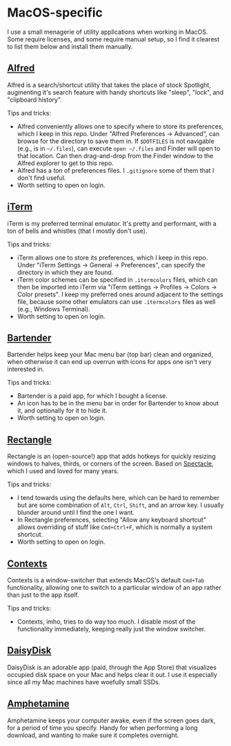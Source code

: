 # MacOS-specific

I use a small menagerie of utility applications when working in MacOS. Some require licenses, and some require manual setup, so I find it clearest to list them below and install them manually.

## [Alfred](https://www.alfredapp.com)

Alfred is a search/shortcut utility that takes the place of stock Spotlight, augmenting it's search feature with handy shortcuts like "sleep", "lock", and "clipboard history".

Tips and tricks:
- Alfred conveniently allows one to specify where to store its preferences, which I keep in this repo. Under "Alfred Preferences -> Advanced", can browse for the directory to save them in. If `$DOTFILES` is not navigable (e.g., is in `~/.files`), can execute `open ~/.files` and Finder will open to that location. Can then drag-and-drop from the Finder window to the Alfred explorer to get to this repo.
- Alfred has a *ton* of preferences files. I `.gitignore` some of them that I don't find useful.
- Worth setting to open on login.

## [iTerm](https://iterm2.com)

iTerm is my preferred terminal emulator. It's pretty and performant, with a ton of bells and whistles (that I mostly don't use).

Tips and tricks:
- iTerm allows one to store its preferences, which I keep in this repo. Under "iTerm Settings -> General -> Preferences", can specify the directory in which they are found.
- iTerm color schemes can be specified in `.itermcolors` files, which can then be imported into iTerm via "iTerm settings -> Profiles -> Colors -> Color presets". I keep my preferred ones around adjacent to the settings file, because some other emulators can use `.itermcolors` files as well (e.g., Windows Terminal).
- Worth setting to open on login.

## [Bartender](https://www.macbartender.com)

Bartender helps keep your Mac menu bar (top bar) clean and organized, when otherwise it can end up overrun with icons for apps one isn't very interested in.

Tips and tricks:
- Bartender is a paid app, for which I bought a license.
- An icon has to be in the menu bar in order for Bartender to know about it, and optionally for it to hide it.
- Worth setting to open on login.

## [Rectangle](https://www.rectangleapp.com)

Rectangle is an (open-source!) app that adds hotkeys for quickly resizing windows to halves, thirds, or corners of the screen. Based on [Spectacle](https://spectacleapp.com), which I used and loved for many years.

Tips and tricks:
- I tend towards using the defaults here, which can be hard to remember but are some combination of `Alt`, `Ctrl`, `Shift`, and an arrow key. I usually blunder around until I find the one I want.
- In Rectangle preferences, selecting "Allow any keyboard shortcut" allows overriding of stuff like `Cmd+Ctrl+F`, which is normally a system shortcut.
- Worth setting to open on login.

## [Contexts](https://contexts.co)

Contexts is a window-switcher that extends MacOS's default `Cmd+Tab` functionality, allowing one to switch to a particular window of an app rather than just to the app itself.

Tips and tricks:
- Contexts, imho, tries to do way too much. I disable most of the functionality immediately, keeping really just the window switcher.

## [DaisyDisk](https://daisydiskapp.com)

DaisyDisk is an adorable app (paid, through the App Store) that visualizes occupied disk space on your Mac and helps clear it out. I use it especially since all my Mac machines have woefully small SSDs.

## [Amphetamine](https://apps.apple.com/us/app/amphetamine/id937984704)

Amphetamine keeps your computer awake, even if the screen goes dark, for a period of time you specify. Handy for when performing a long download, and wanting to make sure it completes overnight.
